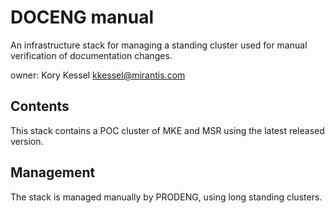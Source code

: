 # DOCENG manual

An infrastructure stack for managing a standing cluster used for manual verification
of documentation changes.

owner: Kory Kessel <kkessel@mirantis.com>

## Contents 

This stack contains a POC cluster of MKE and MSR using the latest released
version.

## Management

The stack is managed manually by PRODENG, using long standing clusters.

